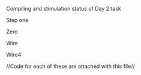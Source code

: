 Compiling and stimulation status of Day 2 task

Step one



Zero  

 

Wire

 

Wire4

 
//Code for each of these are attached with this file//
